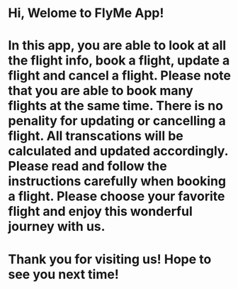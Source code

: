 # Hi, Welome to FlyMe App!

# In this app, you are able to look at all the flight info, book a flight, update a flight and cancel a flight. Please note that you are able to book many flights at the same time. There is no penality for updating or cancelling a flight. All transcations will be calculated and updated accordingly. Please read and follow the instructions carefully when booking a flight. Please choose your favorite flight and enjoy this wonderful journey with us.

# Thank you for visiting us! Hope to see you next time! 

